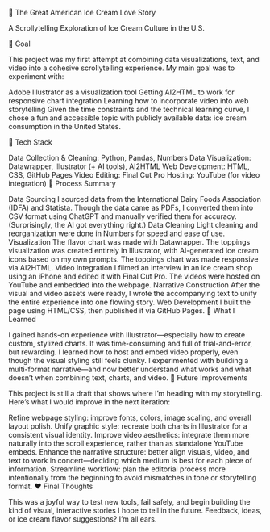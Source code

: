 🍦 The Great American Ice Cream Love Story

A Scrollytelling Exploration of Ice Cream Culture in the U.S.

🎯 Goal

This project was my first attempt at combining data visualizations, text, and video into a cohesive scrollytelling experience. My main goal was to experiment with:

Adobe Illustrator as a visualization tool
Getting AI2HTML to work for responsive chart integration
Learning how to incorporate video into web storytelling
Given the time constraints and the technical learning curve, I chose a fun and accessible topic with publicly available data: ice cream consumption in the United States.

🧰 Tech Stack

Data Collection & Cleaning: Python, Pandas, Numbers
Data Visualization: Datawrapper, Illustrator (+ AI tools), AI2HTML
Web Development: HTML, CSS, GitHub Pages
Video Editing: Final Cut Pro
Hosting: YouTube (for video integration)
🔁 Process Summary

Data Sourcing
I sourced data from the International Dairy Foods Association (IDFA) and Statista. Though the data came as PDFs, I converted them into CSV format using ChatGPT and manually verified them for accuracy. (Surprisingly, the AI got everything right.)
Data Cleaning
Light cleaning and reorganization were done in Numbers for speed and ease of use.
Visualization
The flavor chart was made with Datawrapper.
The toppings visualization was created entirely in Illustrator, with AI-generated ice cream icons based on my own prompts.
The toppings chart was made responsive via AI2HTML.
Video Integration
I filmed an interview in an ice cream shop using an iPhone and edited it with Final Cut Pro. The videos were hosted on YouTube and embedded into the webpage.
Narrative Construction
After the visual and video assets were ready, I wrote the accompanying text to unify the entire experience into one flowing story.
Web Development
I built the page using HTML/CSS, then published it via GitHub Pages.
🧠 What I Learned

I gained hands-on experience with Illustrator—especially how to create custom, stylized charts. It was time-consuming and full of trial-and-error, but rewarding.
I learned how to host and embed video properly, even though the visual styling still feels clunky.
I experimented with building a multi-format narrative—and now better understand what works and what doesn’t when combining text, charts, and video.
🔧 Future Improvements

This project is still a draft that shows where I’m heading with my storytelling. Here’s what I would improve in the next iteration:

Refine webpage styling: improve fonts, colors, image scaling, and overall layout polish.
Unify graphic style: recreate both charts in Illustrator for a consistent visual identity.
Improve video aesthetics: integrate them more naturally into the scroll experience, rather than as standalone YouTube embeds.
Enhance the narrative structure: better align visuals, video, and text to work in concert—deciding which medium is best for each piece of information.
Streamline workflow: plan the editorial process more intentionally from the beginning to avoid mismatches in tone or storytelling format.
❤️ Final Thoughts

This was a joyful way to test new tools, fail safely, and begin building the kind of visual, interactive stories I hope to tell in the future. Feedback, ideas, or ice cream flavor suggestions? I’m all ears.

